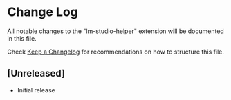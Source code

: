 # Change Log

All notable changes to the "lm-studio-helper" extension will be documented in this file.

Check [Keep a Changelog](http://keepachangelog.com/) for recommendations on how to structure this file.

## [Unreleased]

- Initial release
